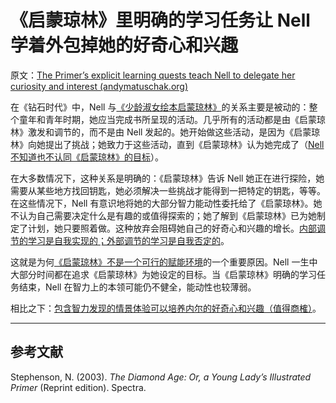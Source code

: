 # 《启蒙琼林》里明确的学习任务让 Nell 学着外包掉她的好奇心和兴趣

原文：[The Primer’s explicit learning quests teach Nell to delegate her curiosity and interest (andymatuschak.org)](https://notes.andymatuschak.org/z24NYWvoCZZSf1MKFB7FhRs8RD9ALghuQ5Vxy)

在《钻石时代》中，Nell 与[《少龄淑女绘本启蒙琼林》](https://notes.andymatuschak.org/z6xtQsFDb5YAPxWzJdoYKbYVAxQghSteVEyoX)的关系主要是被动的：整个童年和青年时期，她应当完成书所呈现的活动。几乎所有的活动都是由《启蒙琼林》激发和调节的，而不是由 Nell 发起的。她开始做这些活动，是因为《启蒙琼林》向她提出了挑战；她致力于这些活动，直到《启蒙琼林》认为她完成了（[Nell 不知道也不认同《启蒙琼林》的目标](https://notes.andymatuschak.org/z6mg4iibFwrKipuEYQvBuA9cxnjvZ2vG2QgQ9)）。

在大多数情况下，这种关系是明确的：《启蒙琼林》告诉 Nell 她正在进行探险，她需要从某些地方找回钥匙，她必须解决一些挑战才能得到一把特定的钥匙，等等。在这些情况下，Nell 有意识地将她的大部分智力能动性委托给了《启蒙琼林》。她不认为自己需要决定什么是有趣的或值得探索的；她了解到《启蒙琼林》已为她制定了计划，她只要照着做。这种放弃会阻碍她自己的好奇心和兴趣的增长。[内部调节的学习是自我实现的；外部调节的学习是自我否定的](https://notes.andymatuschak.org/z593cFAtL3wWfMEFZodUYcM9TPQyMDHzEXxvS)。

这就是为何[《启蒙琼林》不是一个可行的赋能环境](https://notes.andymatuschak.org/z4WNFDsAy4sqT8eU9VUfKwW1gdSL4UGB4mbyG)的一个重要原因。Nell 一生中大部分时间都在追求《启蒙琼林》为她设定的目标。当《启蒙琼林》明确的学习任务结束，Nell 在智力上的本领可能仍不健全，能动性也较薄弱。

相比之下：[包含智力发现的情景体验可以培养内尔的好奇心和兴趣（值得商榷）](https://notes.andymatuschak.org/z5JsBWmh9haqMm6pJ3H7WxKJ832AgyVZsQAwY)。

------

## 参考文献

Stephenson, N. (2003). *The Diamond Age: Or, a Young Lady’s Illustrated Primer* (Reprint edition). Spectra.